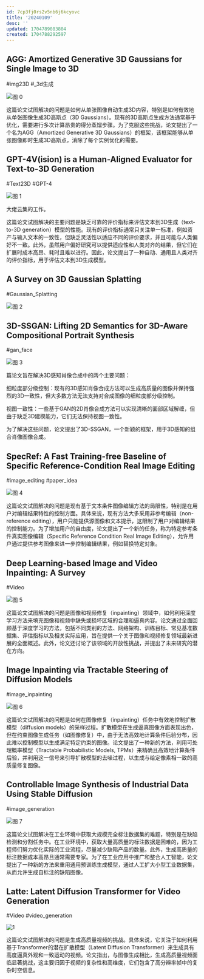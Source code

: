 ```yaml
---
id: 7cp3fj0rs2v5nb6j6kcyovc
title: '20240109'
desc: ''
updated: 1704789083804
created: 1704788292597
---
```



## AGG: Amortized Generative 3D Gaussians for Single Image to 3D
#img23D
#_3d生成

![图 0](assets/images/9c035654136b923c97bf91762e520e46d3107686f4a4dfc71f8099bc11cf31bb.png)  


这篇论文试图解决的问题是如何从单张图像自动生成3D内容，特别是如何有效地从单张图像生成3D高斯点（3D Gaussians）。现有的3D高斯点生成方法通常基于优化，需要进行多次计算昂贵的得分蒸馏步骤。为了克服这些挑战，论文提出了一个名为AGG（Amortized Generative 3D Gaussians）的框架，该框架能够从单张图像即时生成3D高斯点，消除了每个实例优化的需要。


## GPT-4V(ision) is a Human-Aligned Evaluator for Text-to-3D Generation

#Text23D
#GPT-4

![图 1](assets/images/062054bcec838d4c8656ffc5bb6ed215622813591f9e83a8d0b6a394bba67b99.png)  

大佬云集的工作。

这篇论文试图解决的主要问题是缺乏可靠的评价指标来评估文本到3D生成（text-to-3D generation）模型的性能。现有的评价指标通常只关注单一标准，例如资产与输入文本的一致性，但缺乏灵活性以适应不同的评价要求，并且可能与人类偏好不一致。此外，虽然用户偏好研究可以提供适应性和人类对齐的结果，但它们在扩展时成本高昂、耗时且难以进行。因此，论文提出了一种自动、通用且人类对齐的评价指标，用于评估文本到3D生成模型。


## A Survey on 3D Gaussian Splatting
#Gaussian_Splatting

![图 2](assets/images/7a0f3bd3c17b5328d2d6565de56d2a7aba5a47b822ac73ac01f272f2d2122f98.png)  



## 3D-SSGAN: Lifting 2D Semantics for 3D-Aware Compositional Portrait Synthesis
#gan_face



![图 3](assets/images/9fbbfe43691c2bcca75b3624f50c31499998bc58afc30d924c8ca60d571ce4c0.png)  



篇论文旨在解决3D感知肖像合成中的两个主要问题：

细粒度部分级控制：现有的3D感知肖像合成方法可以生成高质量的图像并保持强烈的3D一致性，但大多数方法无法支持对合成图像的细粒度部分级控制。

视图一致性：一些基于GAN的2D肖像合成方法可以实现清晰的面部区域解缠，但由于缺乏3D建模能力，它们无法保持视图一致性。

为了解决这些问题，论文提出了3D-SSGAN，一个新颖的框架，用于3D感知的组合肖像图像合成。


## SpecRef: A Fast Training-free Baseline of Specific Reference-Condition Real Image Editing
#image_editing
#paper_idea


![图 4](assets/images/8cc669ab6f0438e3e87d2558a8023f5c096cc207aacf7e9c98b3a2f6c7a10f26.png)  


这篇论文试图解决的问题是现有基于文本条件图像编辑方法的局限性，特别是在用户对编辑结果特性的控制方面。具体来说，现有方法大多采用非参考编辑（non-reference editing），用户只能提供源图像和文本提示，这限制了用户对编辑结果的控制能力。为了增加用户的自由度，论文提出了一个新的任务，称为特定参考条件真实图像编辑（Specific Reference Condition Real Image Editing），允许用户通过提供参考图像来进一步控制编辑结果，例如替换特定对象。



## Deep Learning-based Image and Video Inpainting: A Survey
#Video

![图 5](assets/images/5f1e8b6dd216b46b7523f65cff023d572cf0ce6d81d4dbbe44308cb7c5f3657b.png)  

这篇论文试图解决的问题是图像和视频修复（inpainting）领域中，如何利用深度学习方法来填充图像和视频中缺失或损坏区域的合理和逼真内容。论文通过全面回顾基于深度学习的方法，包括不同类别的方法、网络架构、训练目标、常见基准数据集、评估指标以及相关实际应用，旨在提供一个关于图像和视频修复领域最新进展的全面概述。此外，论文还讨论了该领域的开放性挑战，并提出了未来研究的潜在方向。

## Image Inpainting via Tractable Steering of Diffusion Models

#image_inpainting

![图 6](assets/images/8834972344e44c3bf5c934faff6c7272e1032d2fab001839094d828bc1f61632.png)  

这篇论文试图解决的问题是如何在图像修复（inpainting）任务中有效地控制扩散模型（diffusion models）的采样过程。扩散模型在生成逼真图像方面表现出色，但在约束图像生成任务（如图像修复）中，由于无法高效地计算条件后验分布，因此难以控制模型以生成满足特定约束的图像。论文提出了一种新的方法，利用可处理概率模型（Tractable Probabilistic Models, TPMs）来精确且高效地计算条件后验，并利用这一信号来引导扩散模型的去噪过程，以生成与给定像素相一致的高质量修复图像。


## Controllable Image Synthesis of Industrial Data Using Stable Diffusion

#image_generation

![图 7](assets/images/a9dfcacec8f97a3cc43f387d490653e9d8cee53856688b94f8338c8b04a3811c.png)  

 这篇论文试图解决在工业环境中获取大规模完全标注数据集的难题，特别是在缺陷检测和分割任务中。在工业环境中，获取大量高质量的标注数据是困难的，因为工程师们努力优化实际的工业流程，尽量减少缺陷产品的数量。此外，生成高质量的标注数据成本高昂且通常需要专家。为了在工业应用中推广和整合人工智能，论文提出了一种新的方法来重用通用预训练生成模型，通过人工扩大小型工业数据集，从而允许生成自标注的缺陷图像。


## Latte: Latent Diffusion Transformer for Video Generation
#Video
#video_generation


![1](assets/images/ab3e7754525daf9644be3734c1696e075a8461b84a62036088438b8aa53e17af.png)  


这篇论文试图解决的问题是生成高质量视频的挑战。具体来说，它关注于如何利用基于Transformer的潜在扩散模型（Latent Diffusion Transformer）来生成具有高度逼真外观和一致运动的视频。论文指出，与图像生成相比，生成高质量视频面临显著挑战，这主要归因于视频的复杂性和高维度，它们包含了高分辨率帧中的复杂时空信息。